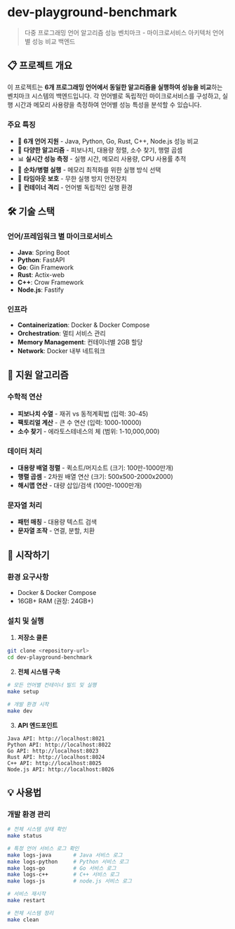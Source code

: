 # dev-playground-benchmark

> 다중 프로그래밍 언어 알고리즘 성능 벤치마크 - 마이크로서비스 아키텍처 언어별 성능 비교 백엔드

## 📋 프로젝트 개요

이 프로젝트는 **6개 프로그래밍 언어에서 동일한 알고리즘을 실행하여 성능을 비교**하는 벤치마크 시스템의 백엔드입니다. 
각 언어별로 독립적인 마이크로서비스를 구성하고, 실행 시간과 메모리 사용량을 측정하여 언어별 성능 특성을 분석할 수 있습니다.

### 주요 특징

- 🚀 **6개 언어 지원** - Java, Python, Go, Rust, C++, Node.js 성능 비교
- 🧮 **다양한 알고리즘** - 피보나치, 대용량 정렬, 소수 찾기, 행렬 곱셈
- 📊 **실시간 성능 측정** - 실행 시간, 메모리 사용량, CPU 사용률 추적
- 🔄 **순차/병렬 실행** - 메모리 최적화를 위한 실행 방식 선택
- 🎯 **타임아웃 보호** - 무한 실행 방지 안전장치
- 🐳 **컨테이너 격리** - 언어별 독립적인 실행 환경

## 🛠 기술 스택

### 언어/프레임워크 별 마이크로서비스
- **Java**: Spring Boot
- **Python**: FastAPI
- **Go**: Gin Framework
- **Rust**: Actix-web
- **C++**: Crow Framework
- **Node.js**: Fastify

### 인프라
- **Containerization**: Docker & Docker Compose
- **Orchestration**: 멀티 서비스 관리
- **Memory Management**: 컨테이너별 2GB 할당
- **Network**: Docker 내부 네트워크

## 🧮 지원 알고리즘

### 수학적 연산
- **피보나치 수열** - 재귀 vs 동적계획법 (입력: 30-45)
- **팩토리얼 계산** - 큰 수 연산 (입력: 1000-10000)
- **소수 찾기** - 에라토스테네스의 체 (범위: 1-10,000,000)

### 데이터 처리
- **대용량 배열 정렬** - 퀵소트/머지소트 (크기: 100만-1000만개)
- **행렬 곱셈** - 2차원 배열 연산 (크기: 500x500-2000x2000)
- **해시맵 연산** - 대량 삽입/검색 (100만-1000만개)

### 문자열 처리
- **패턴 매칭** - 대용량 텍스트 검색
- **문자열 조작** - 연결, 분할, 치환

## 🚀 시작하기

### 환경 요구사항
- Docker & Docker Compose
- 16GB+ RAM (권장: 24GB+)

### 설치 및 실행

1. **저장소 클론**
```bash
git clone <repository-url>
cd dev-playground-benchmark
```

2. **전체 시스템 구축**
```bash
# 모든 언어별 컨테이너 빌드 및 실행
make setup

# 개발 환경 시작
make dev
```

3. **API 엔드포인트**
```
Java API: http://localhost:8021
Python API: http://localhost:8022
Go API: http://localhost:8023
Rust API: http://localhost:8024
C++ API: http://localhost:8025
Node.js API: http://localhost:8026
```

## 💡 사용법

### 개발 환경 관리
```bash
# 전체 시스템 상태 확인
make status

# 특정 언어 서비스 로그 확인
make logs-java       # Java 서비스 로그
make logs-python     # Python 서비스 로그
make logs-go         # Go 서비스 로그
make logs-c++        # C++ 서비스 로그
make logs-js         # node.js 서비스 로그

# 서비스 재시작
make restart

# 전체 시스템 정리
make clean
```
